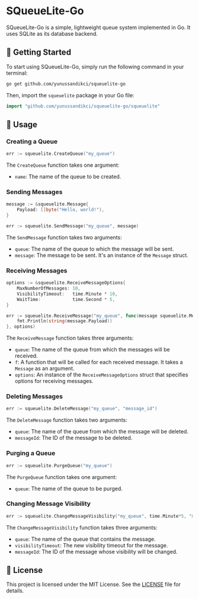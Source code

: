 # SQueueLite-Go

SQueueLite-Go is a simple, lightweight queue system implemented in Go. It uses SQLite as its database backend.

## 🚀 Getting Started

To start using SQueueLite-Go, simply run the following command in your terminal:

```bash
go get github.com/yunussandikci/squeuelite-go
```

Then, import the `squeuelite` package in your Go file:

```go
import "github.com/yunussandikci/squeuelite-go/squeuelite"
```

## 🎉 Usage

### Creating a Queue

```go
err := squeuelite.CreateQueue("my_queue")
```
The `CreateQueue` function takes one argument:
- `name`: The name of the queue to be created.

### Sending Messages

```go
message := &squeuelite.Message{
    Payload: []byte("Hello, world!"),
}

err := squeuelite.SendMessage("my_queue", message)
```
The `SendMessage` function takes two arguments:
- `queue`: The name of the queue to which the message will be sent.
- `message`: The message to be sent. It's an instance of the `Message` struct.

### Receiving Messages

```go
options := &squeuelite.ReceiveMessageOptions{
    MaxNumberOfMessages: 10,
    VisibilityTimeout:   time.Minute * 10,
    WaitTime:            time.Second * 5,
}

err := squeuelite.ReceiveMessage("my_queue", func(message squeuelite.Message) {
    fmt.Println(string(message.Payload))
}, options)
```
The `ReceiveMessage` function takes three arguments:
- `queue`: The name of the queue from which the messages will be received.
- `f`: A function that will be called for each received message. It takes a `Message` as an argument.
- `options`: An instance of the `ReceiveMessageOptions` struct that specifies options for receiving messages.

### Deleting Messages

```go
err := squeuelite.DeleteMessage("my_queue", "message_id")
```
The `DeleteMessage` function takes two arguments:
- `queue`: The name of the queue from which the message will be deleted.
- `messageId`: The ID of the message to be deleted.

### Purging a Queue

```go
err := squeuelite.PurgeQueue("my_queue")
```
The `PurgeQueue` function takes one argument:
- `queue`: The name of the queue to be purged.

### Changing Message Visibility

```go
err := squeuelite.ChangeMessageVisibility("my_queue", time.Minute*5, "message_id")
```
The `ChangeMessageVisibility` function takes three arguments:
- `queue`: The name of the queue that contains the message.
- `visibilityTimeout`: The new visibility timeout for the message.
- `messageId`: The ID of the message whose visibility will be changed. 

## 📜 License

This project is licensed under the MIT License. See the [LICENSE](LICENSE) file for details.
